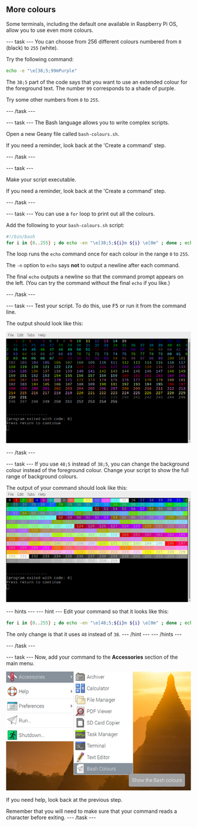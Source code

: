 ## More colours

Some terminals, including the default one available in Raspberry Pi OS, allow you to use even more colours.

--- task ---
You can choose from 256 different colours numbered from `0` (black) to `255` (white).

Try the following command:

```bash
echo -e "\e[38;5;99mPurple"
```
The `38;5` part of the code says that you want to use an extended colour for the foreground text. The number `99` corresponds to a shade of purple. 

Try some other numbers from `0` to `255`. 

--- /task ---

--- task ---
The Bash language allows you to write complex scripts. 

Open a new Geany file called `bash-colours.sh`. 

If you need a reminder, look back at the 'Create a command' step.

--- /task ---

--- task ---

Make your script executable. 

If you need a reminder, look back at the 'Create a command' step.

--- /task ---

--- task ---
You can use a `for` loop to print out all the colours. 

Add the following to your `bash-colours.sh` script:

```bash
#!/bin/bash
for i in {0..255} ; do echo -en "\e[38;5;${i}m ${i} \e[0m" ; done ; echo
```

The loop runs the `echo` command once for each colour in the range `0` to `255`.

The `-n` option to `echo` says **not** to output a newline after each command.

The final `echo` outputs a newline so that the command prompt appears on the left. (You can try the command without the final `echo` if you like.)

--- /task ---

--- task ---
Test your script. To do this, use <kbd>F5</kbd> or run it from the command line.

The output should look like this:

![Colored numbers](images/command-256-foreground.png)

--- /task ---

--- task ---
If you use `48;5` instead of `38;5`, you can change the background colour instead of the foreground colour. Change your script to show the full range of background colours. 

The output of your command should look like this:
![Colored numbers](images/command-256-background.png)


--- hints ---
--- hint ---
Edit your command so that it looks like this:

```bash
for i in {0..255} ; do echo -en "\e[48;5;${i}m ${i} \e[0m" ; done ; echo
```

The only change is that it uses `48` instead of `38`.
--- /hint ---
--- /hints ---

--- /task ---

--- task ---
Now, add your command to the **Accessories** section of the main menu. 

![Colored numbers](images/command-colours-menu.png)

If you need help, look back at the previous step.

Remember that you will need to make sure that your command reads a character before exiting. 
--- /task ---

